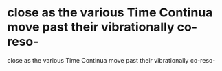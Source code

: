 # close as the various Time Continua move past their vibrationally co-reso-

close as the various Time Continua move past their vibrationally co-reso-